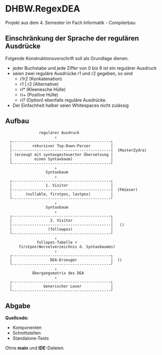 # DHBW.RegexDEA
Projekt aus dem 4. Semester im Fach Informatik - Compilerbau

## Einschränkung der Sprache der regulären Ausdrücke
Folgende Konstruktionsvorschrift soll als Grundlage dienen.  
 - jeder Buchstabe und jede Ziffer von 0 bis 9 ist ein regulärer Ausdruck
- seien zwei reguläre Ausdrücke r1 und r2 gegeben, so sind
    - r1r2 (Konkatenation)
    - r1 | r2 (Alternative)
    - ri* (Kleenesche Hülle)
    - ri+ (Positive Hülle)
    - ri? (Option)
    ebenfalls reguläre Ausdrücke.
- Der Einfachheit halber seien Whitespaces nicht zulässig

## Aufbau
```
               regulärer Ausdruck
                      ↓
  ┌--------------------------------------------┐
  |         rekursiver Top-Down-Parser         |
  |--------------------------------------------|  (MasterZydra)
  | (erzeugt mit syntaxgesteuerter Übersetzung |
  |          einen Syntaxbaum)                 |
  └--------------------------------------------┘
                      ↓
                  Syntaxbaum
                      ↓
  ┌--------------------------------------------┐
  |               1. Visitor                   |
  |--------------------------------------------|  (FHieser)
  |      (nullable, firstpos, lastpos)         |
  └--------------------------------------------┘
                      ↓
                  Syntaxbaum
                      ↓
  ┌--------------------------------------------┐
  |                 2. Visitor                 |
  |--------------------------------------------|   ()
  |                (followpos)                 |
  └--------------------------------------------┘
                      ↓
              follopos-Tabelle +
      firstpos(Wurzelverzeichnis d. Syntaxbaumes)
                      ↓
  ┌--------------------------------------------┐
  |                 DEA-Erzeuger               |  ()
  └--------------------------------------------┘
                      ↓
            Übergangsmatrix des DEA
                      ↓
  ┌--------------------------------------------┐
  |              Generischer Lexer             |
  └--------------------------------------------┘
```

## Abgabe
**Quellcode:**
- Komponenten
- Schnittstellen
- Standalone-Tests

Ohne **main** und **IDE**-Dateien.
